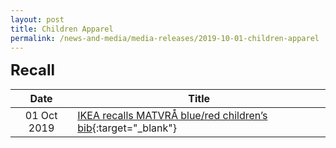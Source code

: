```yaml
---
layout: post
title: Children Apparel
permalink: /news-and-media/media-releases/2019-10-01-children-apparel
---
```

<font size="5">**Recall**</font>

|Date|Title|
|:---:|---|
|01 Oct 2019|<a href="/news-and-media/product-safety-alerts-recalls/children-apparel/children-apparel-recall-2019-10-01-ikea-recalls-matvra-children-bib.pdf/">IKEA recalls MATVRÅ blue/red children’s bib</a>{:target="_blank"}|
